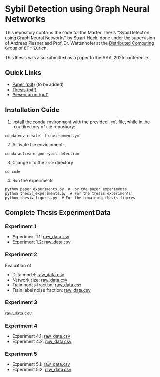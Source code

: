 # Sybil Detection using Graph Neural Networks

This repository contains the code for the Master Thesis "Sybil Detection using Graph Neural Networks" by Stuart Heeb, done under the supervision of Andreas Plesner and Prof. Dr. Wattenhofer at the [Distributed Computing Group](https://disco.ethz.ch) of ETH Zürich.

This thesis was also submitted as a paper to the AAAI 2025 conference.

## Quick Links

- [Paper (pdf)](paper) (to be added)
- [Thesis (pdf)](thesis/Stuart_Heeb_Sybil_Detection_using_GNNs.pdf)
- [Presentation (pdf)](presentation/presentation.pdf)

## Installation Guide

1. Install the conda environment with the provided `.yml` file, while in the root directory of the repository:

```
conda env create -f environment.yml
```

2. Activate the environment:

```
conda activate gnn-sybil-detection
```


3. Change into the `code` directory

```
cd code
```

4. Run the experiments

```
python paper_experiments.py  # For the paper experiments
python thesis_experiments.py  # For the thesis experiments
python thesis_figures.py  # For the remaining thesis figures
```



## Complete Thesis Experiment Data

### Experiment 1

- Experiment 1.1: [raw_data.csv](code/thesis_experiments/experiment_1_1/raw_data.csv)
- Experiment 1.2: [raw_data.csv](code/thesis_experiments/experiment_1_2/raw_data.csv)

### Experiment 2

Evaluation of

- Data model: [raw_data.csv](code/thesis_experiments/experiment_2/data_model_column_raw_data.csv)
- Network size: [raw_data.csv](code/thesis_experiments/experiment_2/graph_size_column_raw_data.csv)
- Train nodes fraction:  [raw_data.csv](code/thesis_experiments/experiment_2/train_nodes_fraction_column_raw_data.csv)
- Train label noise fraction: [raw_data.csv](code/thesis_experiments/experiment_2/label_noise_fraction_column_raw_data.csv)

### Experiment 3

[raw_data.csv](code/thesis_experiments/experiment_3/raw_data.csv)

### Experiment 4

- Experiment 4.1: [raw_data.csv](code/thesis_experiments/experiment_4_1/raw_data.csv)
- Experiment 4.2: [raw_data.csv](code/thesis_experiments/experiment_4_2/raw_data.csv)

### Experiment 5

- Experiment 5.1: [raw_data.csv](code/thesis_experiments/experiment_5_1/raw_data.csv)
- Experiment 5.2: [raw_data.csv](code/thesis_experiments/experiment_5_2/raw_data.csv)
